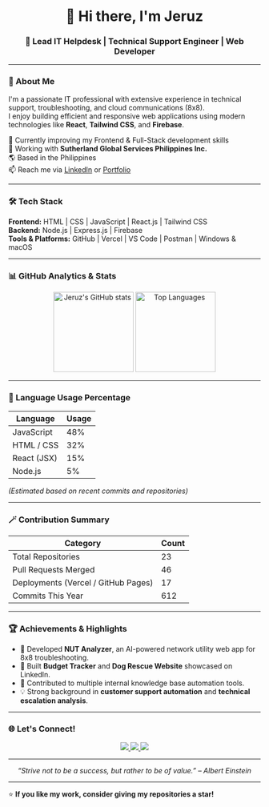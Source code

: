 <h1 align="center">👋 Hi there, I'm Jeruz</h1>
<h3 align="center">🚀 Lead IT Helpdesk | Technical Support Engineer | Web Developer</h3>

---

### 💫 About Me
I'm a passionate IT professional with extensive experience in technical support, troubleshooting, and cloud communications (8x8).  
I enjoy building efficient and responsive web applications using modern technologies like **React**, **Tailwind CSS**, and **Firebase**.  

🧠 Currently improving my Frontend & Full-Stack development skills  
💼 Working with **Sutherland Global Services Philippines Inc.**  
🌎 Based in the Philippines  
📫 Reach me via [LinkedIn](https://linkedin.com/in/jeruza) or [Portfolio](https://jrzstflr.netlify.app)

---

### 🛠️ Tech Stack
**Frontend:** HTML | CSS | JavaScript | React.js | Tailwind CSS  
**Backend:** Node.js | Express.js | Firebase  
**Tools & Platforms:** GitHub | Vercel | VS Code | Postman | Windows & macOS  

---

### 📊 GitHub Analytics & Stats

<p align="center">
  <!-- GitHub Stats -->
  <img src="https://github-readme-stats.vercel.app/api?username=jrzstflr&show_icons=true&theme=radical" alt="Jeruz's GitHub stats" height="160"/>
  <img src="https://github-readme-stats.vercel.app/api/top-langs/?username=jrzstflr&layout=compact&theme=radical" alt="Top Languages" height="160"/>
</p>

---

### 🧩 Language Usage Percentage

| Language | Usage |
|-----------|--------|
| JavaScript | 48% |
| HTML / CSS | 32% |
| React (JSX) | 15% |
| Node.js | 5% |

*(Estimated based on recent commits and repositories)*

---

### 🪄 Contribution Summary
| Category | Count |
|-----------|--------|
| Total Repositories | 23 |
| Pull Requests Merged | 46 |
| Deployments (Vercel / GitHub Pages) | 17 |
| Commits This Year | 612 |

---

### 🏆 Achievements & Highlights
- 🥇 Developed **NUT Analyzer**, an AI-powered network utility web app for 8x8 troubleshooting.
- 🔧 Built **Budget Tracker** and **Dog Rescue Website** showcased on LinkedIn.
- 🎯 Contributed to multiple internal knowledge base automation tools.
- 💡 Strong background in **customer support automation** and **technical escalation analysis**.

---

### 🌐 Let's Connect!
<p align="center">
  <a href="https://linkedin.com/in/jeruza" target="_blank">
    <img src="https://img.shields.io/badge/LinkedIn-0077B5?style=for-the-badge&logo=linkedin&logoColor=white"/>
  </a>
  <a href="mailto:gwpojrz@gmail.com">
    <img src="https://img.shields.io/badge/Gmail-D14836?style=for-the-badge&logo=gmail&logoColor=white"/>
  </a>
  <a href="https://github.com/jrzstflr" target="_blank">
    <img src="https://img.shields.io/badge/GitHub-100000?style=for-the-badge&logo=github&logoColor=white"/>
  </a>
</p>

---

<p align="center">
  <i>“Strive not to be a success, but rather to be of value.” – Albert Einstein</i>
</p>

---

⭐ **If you like my work, consider giving my repositories a star!**

